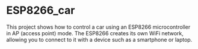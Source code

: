# ESP8266_car
This project shows how to control a car using an ESP8266 microcontroller in AP (access point) mode. The ESP8266 creates its own WiFi network, allowing you to connect to it with a device such as a smartphone or laptop. 
